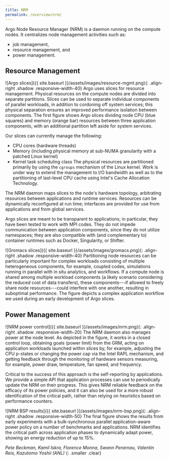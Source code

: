 ```yaml
---
title: NRM
permalink: /overview/nrm/
---
```


Argo Node Resource Manager (NRM) is a daemon running on the compute nodes.
It centralizes node management activities such as:
* job management,
* resource management, and
* power management.

Resource Management
-------------------

![Argo slices]({{ site.baseurl }}/assets/images/resource-mgmt.png){: .align-right .shadow .responsive-width-40}
Argo uses slices for resource management.  Physical resources on the
compute nodes are divided into separate partitions.  Slices can be used to
separate individual components of parallel workloads, in addition to
cordoning off system services; this physical separation ensures an improved
performance isolation between components.  The first figure shows Argo
slices dividing node CPU (blue squares) and memory (orange bar) resources
between three application components, with an additional partition left
aside for system services.

Our slices can currently manage the following:
* CPU cores (hardware threads)
* Memory (including physical memory at sub-NUMA granularity with a
  patched Linux kernel)
* Kernel task scheduling class
The physical resources are partitioned primarily by using the `cgroups`
mechanism of the Linux kernel.  Work is under way to extend the management
to I/O bandwidth as well as to the partitioning of last-level CPU cache
using Intel's Cache Allocation Technology.

The NRM daemon maps slices to the node's hardware topology, arbitrating
resources between applications and runtime services.  Resources can be
dynamically reconfigured at run time; interfaces are provided for use from
applications and from global services.

Argo slices are meant to be transparent to applications; in particular,
they have been tested to work with MPI codes.  They do not impede
communication between application components, since they do not utilize
namespaces; they are also compatible with (and complementary to)
container runtimes such as Docker, Singularity, or Shifter.

![Gromacs slices]({{ site.baseurl }}/assets/images/gromacs.png){: .align-right .shadow .responsive-width-40}
Partitioning node resources can be particularly important for complex
workloads consisting of multiple heterogeneous components, for example,
coupled codes, simulations running in parallel with in situ analytics, and
workflows.  If a compute node is shared among multiple workload components
(a likely scenario considering the reduced cost of data transfers), these
components---if allowed to freely share node resources---could interfere
with one another, resulting in suboptimal performance.  The figure depicts
a complex application workflow we used during an early development of Argo
slices.


Power Management
----------------

![NRM power control]({{ site.baseurl }}/assets/images/nrm.png){: .align-right .shadow .responsive-width-20}
The NRM daemon also manages power at the node level.  As depicted in the
figure, it works in a closed control loop, obtaining goals (power limit)
from the GRM, acting on application workloads launched within slices by,
for example, adjusting the CPU p-states or changing the power cap via the
Intel RAPL mechanism, and getting feedback through the monitoring of
hardware sensors measuring, for example, power draw, temperature, fan
speed, and frequency.

Critical to the success of this approach is the self-reporting by
applications.  We provide a simple API that application processes can use
to periodically update the NRM on their progress.  This gives NRM reliable
feedback on the efficacy of its power policies, and it can also be used for
a more robust identification of the critical path, rather than relying on
heuristics based on performance counters.

![NRM BSP results]({{ site.baseurl }}/assets/images/nrm-bsp.png){: .align-right .shadow .responsive-width-50}
The final figure shows the results from early experiments with a
bulk-synchronous parallel application-aware power policy on a number of
benchmarks and applications.  NRM identifies the critical path across
application phases to dynamically adapt power, showing an energy reduction
of up to 15%.
<br clear="both" />

_Pete Beckman, Kamil Iskra, Florence Monna, Swann Perarnau, Valentin Reis,
Kazutomo Yoshii (ANL)_
{: .smaller .clear}
